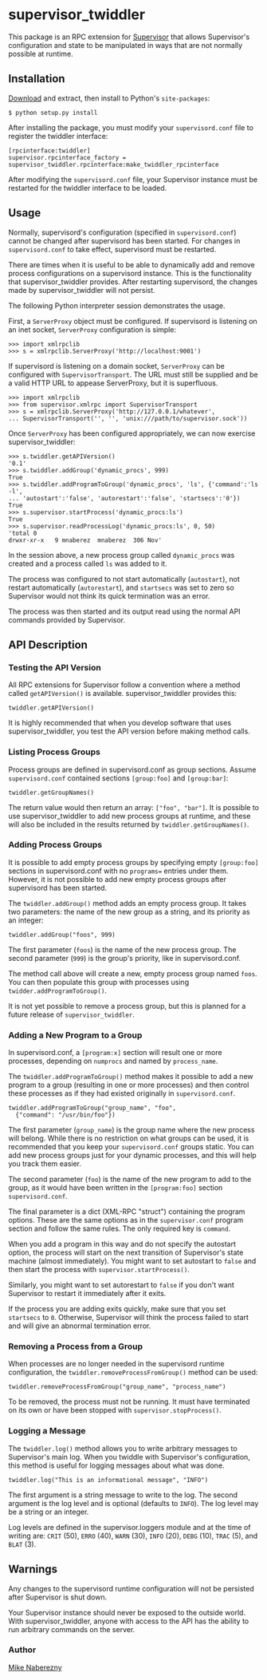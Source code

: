 # supervisor_twiddler

This package is an RPC extension for [Supervisor](http://supervisord.org) 
that allows Supervisor's configuration and state to be manipulated in ways 
that are not normally possible at runtime.

## Installation

[Download](http://github.com/mnaberez/supervisor_twiddler/downloads) and
extract, then install to Python's `site-packages`:

    $ python setup.py install
    
After installing the package, you must modify your `supervisord.conf` file 
to register the twiddler interface:

    [rpcinterface:twiddler]
    supervisor.rpcinterface_factory = supervisor_twiddler.rpcinterface:make_twiddler_rpcinterface

After modifying the `supervisord.conf` file, your Supervisor instance must be
restarted for the twiddler interface to be loaded.

## Usage

Normally, supervisord's configuration (specified in `supervisord.conf`) cannot
be changed after supervisord has been started. For changes in `supervisord.conf`
to take effect, supervisord must be restarted.

There are times when it is useful to be able to dynamically add and remove
process configurations on a supervisord instance. This is the functionality
that supervisor_twiddler provides. After restarting supervisord, the changes
made by supervisor_twiddler will not persist.

The following Python interpreter session demonstrates the usage.

First, a `ServerProxy` object must be configured. If supervisord is listening on
an inet socket, `ServerProxy` configuration is simple:

    >>> import xmlrpclib
    >>> s = xmlrpclib.ServerProxy('http://localhost:9001')

If supervisord is listening on a domain socket, `ServerProxy` can be configured
with `SupervisorTransport`. The URL must still be supplied and be a valid HTTP
URL to appease ServerProxy, but it is superfluous.

    >>> import xmlrpclib
    >>> from supervisor.xmlrpc import SupervisorTransport
    >>> s = xmlrpclib.ServerProxy('http://127.0.0.1/whatever', 
    ... SupervisorTransport('', '', 'unix:///path/to/supervisor.sock'))

Once `ServerProxy` has been configured appropriately, we can now exercise
supervisor_twiddler:

    >>> s.twiddler.getAPIVersion()
    '0.1'
    >>> s.twiddler.addGroup('dynamic_procs', 999)
    True
    >>> s.twiddler.addProgramToGroup('dynamic_procs', 'ls', {'command':'ls -l', 
    ... 'autostart':'false', 'autorestart':'false', 'startsecs':'0'})
    True
    >>> s.supervisor.startProcess('dynamic_procs:ls')
    True
    >>> s.supervisor.readProcessLog('dynamic_procs:ls', 0, 50)
    'total 0
    drwxr-xr-x   9 mnaberez  mnaberez  306 Nov'

In the session above, a new process group called `dynamic_procs` was created and
a process called `ls` was added to it.

The process was configured to not start automatically (`autostart`), not restart
automatically (`autorestart`), and `startsecs` was set to zero so Supervisor would
not think its quick termination was an error.

The process was then started and its output read using the normal API commands
provided by Supervisor.

## API Description

### Testing the API Version

All RPC extensions for Supervisor follow a convention where a method called
`getAPIVersion()` is available. supervisor_twiddler provides this:

    twiddler.getAPIVersion()

It is highly recommended that when you develop software that uses
supervisor_twiddler, you test the API version before making method calls.

### Listing Process Groups

Process groups are defined in supervisord.conf as group sections. Assume
`supervisord.conf` contained sections `[group:foo]` and `[group:bar]`:

    twiddler.getGroupNames()

The return value would then return an array: `["foo", "bar"]`. It is possible
to use supervisor_twiddler to add new process groups at runtime, and these
will also be included in the results returned by `twiddler.getGroupNames()`.

### Adding Process Groups

It is possible to add empty process groups by specifying empty `[group:foo]`
sections in supervisord.conf with no `programs=` entries under them. However, it
is not possible to add new empty process groups after supervisord has been
started.

The `twiddler.addGroup()` method adds an empty process group. It takes two
parameters: the name of the new group as a string, and its priority as an
integer:

    twiddler.addGroup("foos", 999)

The first parameter (`foos`) is the name of the new process group. The second
parameter (`999`) is the group's priority, like in supervisord.conf.

The method call above will create a new, empty process group named `foos`. You
can then populate this group with processes using `twidder.addProgramToGroup()`.

It is not yet possible to remove a process group, but this is planned for a
future release of `supervisor_twiddler`.

### Adding a New Program to a Group

In supervisord.conf, a `[program:x]` section will result one or more processes,
depending on `numprocs` and named by `process_name`.

The `twiddler.addProgramToGroup()` method makes it possible to add a new program
to a group (resulting in one or more processes) and then control these
processes as if they had existed originally in `supervisord.conf`.

    twiddler.addProgramToGroup("group_name", "foo", 
      {"command": "/usr/bin/foo"})

The first parameter (`group_name`) is the group name where the new process will
belong. While there is no restriction on what groups can be used, it is
recommended that you keep your `supervisord.conf` groups static. You can add new
process groups just for your dynamic processes, and this will help you track
them easier.

The second parameter (`foo`) is the name of the new program to add to the group,
as it would have been written in the `[program:foo]` section `supervisord.conf`.

The final parameter is a dict (XML-RPC "struct") containing the program
options. These are the same options as in the `supervisor.conf` program section
and follow the same rules. The only required key is `command`.

When you add a program in this way and do not specify the autostart option,
the process will start on the next transition of Supervisor's state machine
(almost immediately). You might want to set autostart to `false` and then
start the process with `supervisor.startProcess()`.

Similarly, you might want to set autorestart to `false` if you don't want
Supervisor to restart it immediately after it exits.

If the process you are adding exits quickly, make sure that you set `startsecs`
to `0`. Otherwise, Supervisor will think the process failed to start and will
give an abnormal termination error.

### Removing a Process from a Group

When processes are no longer needed in the supervisord runtime configuration,
the `twiddler.removeProcessFromGroup()` method can be used:

    twiddler.removeProcessFromGroup("group_name", "process_name")

To be removed, the process must not be running. It must have terminated on its
own or have been stopped with `supervisor.stopProcess()`.

### Logging a Message

The `twiddler.log()` method allows you to write arbitrary messages to
Supervisor's main log. When you twiddle with Supervisor's configuration, this
method is useful for logging messages about what was done.

    twiddler.log("This is an informational message", "INFO")

The first argument is a string message to write to the log. The second
argument is the log level and is optional (defaults to `INFO`). The log level
may be a string or an integer.
                                                             
Log levels are defined in the supervisor.loggers module and at the time of
writing are: `CRIT` (50), `ERRO` (40), `WARN` (30), `INFO` (20), `DEBG` (10), 
`TRAC` (5), and `BLAT` (3).

## Warnings

Any changes to the supervisord runtime configuration will not be persisted
after Supervisor is shut down.

Your Supervisor instance should never be exposed to the outside world. With
supervisor_twiddler, anyone with access to the API has the ability to run
arbitrary commands on the server.

### Author

[Mike Naberezny](http://github.com/mnaberez)
